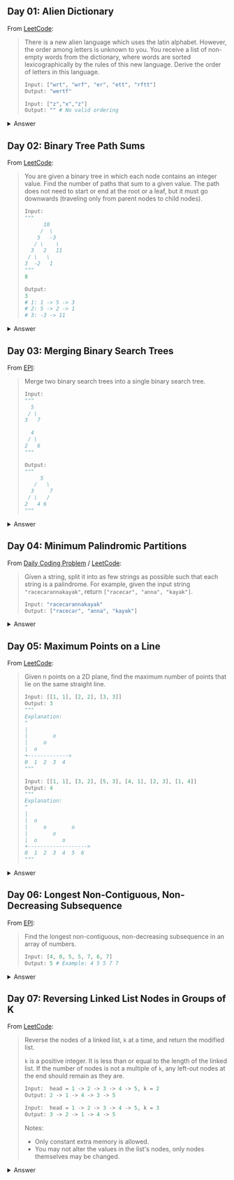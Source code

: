 ## Day 01: Alien Dictionary

From [LeetCode](https://leetcode.com/problems/alien-dictionary/):

> There is a new alien language which uses the latin alphabet. However, the order among letters is unknown to you. You receive a list of non-empty words from the dictionary, where words are sorted lexicographically by the rules of this new language. Derive the order of letters in this language.
>
> ```py
> Input: ["wrt", "wrf", "er", "ett", "rftt"]
> Output: "wertf"
> ``` 
> ```py
> Input: ["z","x","z"]
> Output: "" # No valid ordering
> ``` 

<details><summary>Answer</summary>

View [walkthrough](https://yao.page/posts/alien-dictionary-python/):

```py
def alien_dictionary(words):
    n = len(words)

    # Init nodes
    nodes = {}
    for word in words:
        for c in word:
            if c not in nodes:
                nodes[c] = Node(c)

    # Build graph
    for i in range(n-1):
        for c1, c2 in zip(words[i], words[i+1]):
            if c1 == c2:
                continue
            elif c1 != c2:
                nodes[c2].to.add(c1)
                break

    for label in nodes:
        print(label, nodes[label].to)

    # Run topo sort
    visiting = set()
    res = []

    def topo_sort(label):
        visiting.add(label)

        node = nodes[label]
        for v_label in node.to:
            if v_label in visiting:
                return False

            if v_label in nodes:
                if topo_sort(v_label) is False:
                    return False

        res.append(label)
        del nodes[label]

        visiting.remove(label)

    while nodes:
        label = next(iter(nodes))
        if topo_sort(label) is False:
            return ""

    return ''.join(res)

```

</details>


## Day 02: Binary Tree Path Sums

From [LeetCode](https://leetcode.com/problems/path-sum-iii/):

> You are given a binary tree in which each node contains an integer value.
> Find the number of paths that sum to a given value.
> The path does not need to start or end at the root or a leaf, but it must go downwards (traveling only from parent nodes to child nodes).
>
>```py
> Input:
> """
>       10
>      /  \ 
>     5   -3
>    / \    \ 
>   3   2   11
>  / \   \ 
> 3  -2   1
> """
> 8
> 
> Output:
> 3
> # 1: 1 -> 5 -> 3
> # 2: 5 -> 2 -> 1
> # 3: -3 -> 11

<details><summary>Answer</summary>

View [walkthrough](https://yao.page/posts/binary-tree-path-sums-python/):

```py
class Node:
    def __init__(self, val, left, right):
        self.val = val
        self.left = left
        self.right = right


def get_num_of_matching_paths(tree, target_sum):
    res = 0
    pathsums = collections.defaultdict(int)

    def traverse(subtree, curr_sum=0):
        nonlocal target_sum
        nonlocal res

        if not subtree:
            return

        curr_sum += subtree.val

        if curr_sum == target_sum:
            res += 1

        if curr_sum - target_sum in pathsums:
            res += pathsums[curr_sum-target_sum]

        pathsums[curr_sum] += 1

        traverse(subtree.left, curr_sum)
        traverse(subtree.right, curr_sum)

        pathsums[curr_sum] -= 1

    traverse(tree)
    return res
```

</details>

## Day 03: Merging Binary Search Trees

From [EPI](https://github.com/adnanaziz/EPIJudge/blob/master/epi_judge_python/bst_merge.py):

> Merge two binary search trees into a single binary search tree.
> 
> ```py
> Input:
> """
>   5
>  / \ 
> 3   7
> 
>   4
>  / \ 
> 2   6
> """
> 
> Output:
> """
>      5
>    /   \ 
>   3     7
>  / \   / 
> 2   4 6
> """

<details><summary>Answer</summary>

View [walkthrough](https://yao.page/posts/merging-binary-search-trees-python/):


```py
def convert_bst_to_list(tree):
    def traverse(subtree):
        if not subtree:
            return None, None

        head = tail = subtree
        if subtree.left:
            left_head, left_tail = traverse(subtree.left)
            head = left_head
            # left_tail <-> subtree
            left_tail.right, subtree.left = subtree, left_tail

        if subtree.right:
            right_head, right_tail = traverse(subtree.right)
            tail = right_tail
            # subtree <-> right_head
            subtree.right, right_head.left = right_head, subtree

        head.left = tail.right = None
        return head, tail

    head, tail = traverse(tree)
    return head


def merge_lists(L1, L2):

    runner1 = L1
    runner2 = L2
    head = runner3 = Node()

    while runner1 and runner2:
        if runner1.data <= runner2.data:
            runner1_right = runner1.right

            runner3.right = runner1
            runner1.left, runner1.right = runner3, None

            runner1 = runner1_right

        else:
            runner2_right = runner2.right

            runner3.right = runner2
            runner2.left, runner2.right = runner3, None

            runner2 = runner2_right

        runner3 = runner3.right

    if runner1:
        runner3.right = runner1
        runner1.left = runner3

    elif runner2:
        runner3.right = runner2
        runner2.left = runner3

    return head.right


def convert_list_to_bst(L):

    length = 0
    runner = L
    while runner:
        length += 1
        runner = runner.right

    runner = L

    def traverse(start, last):
        nonlocal runner

        if not start <= last:
            return None

        mid = (start + last + 1) // 2
        left = traverse(start, mid-1)

        node = runner
        runner = runner.right

        right = traverse(mid+1, last)

        node.left, node.right = left, right
        return node

    return traverse(0, length-1)


def merge_two_bsts(T1, T2):
    L1 = convert_bst_to_list(T1)
    L2 = convert_bst_to_list(T2)
    L3 = merge_lists(L1, L2)
    return convert_list_to_bst(L3)

```

</details>

## Day 04: Minimum Palindromic Partitions

From [Daily Coding Problem](https://www.dailycodingproblem.com/) / [LeetCode](https://leetcode.com/problems/palindrome-partitioning-ii/):

> Given a string, split it into as few strings as possible such that each string is a palindrome. For example, given the input string `"racecarannakayak"`, return `["racecar", "anna", "kayak"]`.
> 
> ```py
> Input: "racecarannakayak"
> Output: ["racecar", "anna", "kayak"]
> ```

<details><summary>Answer</summary>


View [walkthrough](https://yao.page/posts/minimum-palindromic-partitions-python/):

```py
import collections

Entry = collections.namedtuple('Entry', ('start', 'count'))

def partition(s):
    DP = [Entry(i, i+1) for i in range(len(s))]
    
    def expand(left, right):
        nonlocal s
        
        if s[left] != s[right]:
            return
        
        while 0 <= left and right <= len(s) - 1:
            if s[left] == s[right]:
                entry = Entry(
                    left,
                    DP[left-1].count + 1 if left - 1 >= 0 else 1
                )

                DP[right] = min([
                    DP[right], entry
                ], key=lambda e: e.count)

                left -= 1
                right += 1
            else:
                break
        
    for i in range(len(s)):
        expand(i, i)
        if i + 1 <= len(s) - 1:
            expand(i, i+1)
    
    
    res, i = [], len(s)-1
    
    while i >= 0:
        entry = DP[i]
        res.append(s[entry.start:i+1])
        i = entry.start - 1
    
    return res[::-1]
```

</details>

## Day 05: Maximum Points on a Line

From [LeetCode](https://leetcode.com/problems/max-points-on-a-line/):

> Given n points on a 2D plane, find the maximum number of points that lie on the same straight line.
> ```py
> Input: [[1, 1], [2, 2], [3, 3]]
> Output: 3
> """
> Explanation:
> ^
> |
> |        o
> |     o
> |  o  
> +------------->
> 0  1  2  3  4
> """
> ```
> ```py
> Input: [[1, 1], [3, 2], [5, 3], [4, 1], [2, 3], [1, 4]]
> Output: 4
> """
> Explanation:
> ^
> |
> |  o
> |     o        o
> |        o
> |  o        o
> +------------------->
> 0  1  2  3  4  5  6
> """

<details><summary>Answer</summary>

View [walkthrough](https://yao.page/posts/maximum-points-on-a-line-python/):

```py
def max_points(points):

    n = len(points)
    global_max = 0

    for i in range(n):

        lines = collections.defaultdict(int)
        overlaps = 1
        local_max = 1

        for j in range(i+1, n):
            dy = points[j][1] - points[i][1]
            dx = points[j][0] - points[i][0]

            if dy == 0 and dx == 0:
                overlaps += 1
                local_max += 1
                
            else:
                gradient = None
                if dy == 0:
                    gradient = Gradient(0, 1)
                elif dx == 0:
                    gradient = Gradient(1, 0)
                else:
                    if dx < 0:
                        dy, dx = -dy, -dx
                    gcd = math.gcd(dy, dx)
                    gradient = Gradient(dy / gcd, dx / gcd)

                lines[gradient] += 1
                local_max = max(local_max, lines[gradient] + overlaps)

        global_max = max(global_max, local_max)

    return global_max
```

</details>


## Day 06: Longest Non-Contiguous, Non-Decreasing Subsequence

From [EPI](https://github.com/adnanaziz/EPIJudge/blob/master/epi_judge_python/longest_nondecreasing_subsequence.py):

> Find the longest non-contiguous, non-decreasing subsequence in an array of numbers.
> ```py
> Input: [4, 0, 5, 5, 7, 6, 7]
> Output: 5 # Example: 4 5 5 7 7
> ```

<details><summary>Answer</summary>

View [walkthrough](https://yao.page/posts/longest-noncontiguous-nondecreasing-subsequence-python/):

```py
def longest_nondecreasing_subsequence_length(A):
    n = len(A)
    SL = sortedcontainers.SortedList(key=lambda e: e.last_val)

    for x in A:
        new_entry = ActiveSeq(x, 1)
        i = SL.bisect_right(new_entry)
        if i == 0:
            SL.add(new_entry)
        else:
            prev_entry = SL[i-1]
            new_entry = ActiveSeq(x, prev_entry.length + 1)
            if prev_entry.last_val == x:
                SL.remove(prev_entry)
            SL.add(new_entry)

        new_entry_idx = SL.index(new_entry)
        while (
            len(SL) >= new_entry_idx + 2 and
            SL[new_entry_idx+1].length <= new_entry.length
        ):
            SL.remove(SL[new_entry_idx+1])

    return SL[-1].length
```


</details>

## Day 07: Reversing Linked List Nodes in Groups of K

From [LeetCode](https://leetcode.com/problems/reverse-nodes-in-k-group/):

> Reverse the nodes of a linked list, `k` at a time, and return the modified list.
> 
> `k` is a positive integer. It is less than or equal to the length of the linked list. If the number of nodes is not a multiple of `k`, any left-out nodes at the end should remain as they are.
> 
> ```py
> Input:  head = 1 -> 2 -> 3 -> 4 -> 5, k = 2
> Output: 2 -> 1 -> 4 -> 3 -> 5
>
> Input:  head = 1 -> 2 -> 3 -> 4 -> 5, k = 3
> Output: 3 -> 2 -> 1 -> 4 -> 5
> ```
> Notes:
> - Only constant extra memory is allowed.
> - You may not alter the values in the list's nodes, only nodes themselves may be changed.

<details><summary>Answer</summary>

View [walkthrough](https://yao.page/posts/reversing-linked-list-nodes-in-groups-of-k-python/):


```py
class ListNode:
    def __init__(self, x):
        self.val = x
        self.next = None

def reverse_list_in_groups_of_k(head, k):
    runner = sentinel = ListNode(None)
    sentinel.next = head
    
    # Get length
    length = 0
    while runner.next:
        runner = runner.next 
        length += 1
    
    # Determine number of groups
    num_groups = length // k

    # Reset runner
    runner = sentinel
        
    for _ in range(num_groups):
        prehead = runner
        backrunner, frontrunner = runner.next, runner.next.next
        
        for _ in range(k-1):
            frontrunner_next = frontrunner.next
            frontrunner.next = backrunner
            backrunner, frontrunner = frontrunner, frontrunner_next
        

        prehead.next.next = frontrunner
        runner = prehead.next
        prehead.next = backrunner
    
    return sentinel.next   
```

</details>
